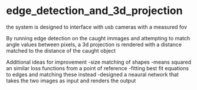 # edge_detection_and_3d_projection

the system is designed to interface with usb cameras with a measured fov

By running edge detection on the caught immages and attempting to match angle values between pixels, a 3d projection 
is rendered with a distance matched to the distance of the caught object

Additional ideas for improvement
-size matching of shapes
-means squared an similar loss functions from a point of reference
-fitting best fit equations to edges and matching these instead
-designed a neaural network that takes the two images as input and renders the output
